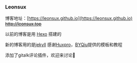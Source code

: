 ### Leonsux

博客地址：[https://leonsux.github.io](https://leonsux.github.io) ~~http://leonsux.top~~

以前的博客是用 [Hexo](https://hexo.io/zh-cn/docs/) 搭建的

新的博客用的是[jekyll](https://jekyllrb.com/)
感谢[Huxpro](https://github.com/huxpro)，[BYQiu](https://www.jianshu.com/p/e68fba58f75c)提供的模板和教程

添加了gitalk评论插件，欢迎来讨论🍭
